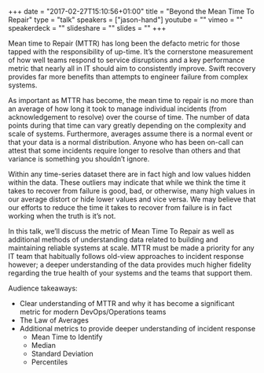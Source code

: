 +++
date = "2017-02-27T15:10:56+01:00"
title = "Beyond the Mean Time To Repair"
type = "talk"
speakers = ["jason-hand"]
youtube = ""
vimeo = ""
speakerdeck = ""
slideshare = ""
slides = ""
+++

Mean time to Repair (MTTR) has long been the defacto metric for those tapped with the responsibility of up-time. It’s the cornerstone measurement of how well teams respond to service disruptions and a key performance metric that nearly all in IT should aim to consistently improve. Swift recovery provides far more benefits than attempts to engineer failure from complex systems.

As important as MTTR has become, the mean time to repair is no more than an average of how long it took to manage individual incidents (from acknowledgement to resolve) over the course of time. The number of data points during that time can vary greatly depending on the complexity and scale of systems. Furthermore, averages assume there is a normal event or that your data is a normal distribution. Anyone who has been on-call can attest that some incidents require longer to resolve than others and that variance is something you shouldn’t ignore.

Within any time-series dataset there are in fact high and low values hidden within the data. These outliers may indicate that while we think the time it takes to recover from failure is good, bad, or otherwise, many high values in our average distort or hide lower values and vice versa. We may believe that our efforts to reduce the time it takes to recover from failure is in fact working when the truth is it’s not.

In this talk, we’ll discuss the metric of Mean Time To Repair as well as additional methods of understanding data related to building and maintaining reliable systems at scale. MTTR must be made a priority for any IT team that habitually follows old-view approaches to incident response however; a deeper understanding of the data provides much higher fidelity regarding the true health of your systems and the teams that support them.

Audience takeaways:

* Clear understanding of MTTR and why it has become a significant metric for modern DevOps/Operations teams
* The Law of Averages
* Additional metrics to provide deeper understanding of incident response
  * Mean Time to Identify
  * Median
  * Standard Deviation
  * Percentiles
